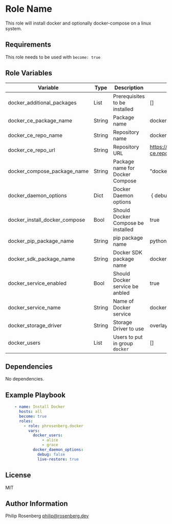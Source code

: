 Role Name
=========

This role will install docker and optionally docker-compose on a linux system.

Requirements
------------

This role needs to be used with `become: true`


Role Variables
--------------
| Variable 						| Type   | Description                        | Default
| ---                           | ---    | ---                                | ---
| docker_additional_packages    | List   | Prerequisites to be installed      | []
| docker_ce_package_name        | String | Package name                       | docker
| docker_ce_repo_name           | String | Repository name                    | docker-ce
| docker_ce_repo_url            | String | Repository URL                     | https://download.docker.com/linux/centos/docker-ce.repo
| docker_compose_package_name   | String | Package name for Docker Compose    | "docker-compose"
| docker_daemon_options 		| Dict   | Docker Daemon options              | { debug: false }
| docker_install_docker_compose | Bool   | Should Docker Compose be installed | true
| docker_pip_package_name       | String | pip package name                   | python-pip
| docker_sdk_package_name       | String | Docker SDK package name            | docker
| docker_service_enabled        | Bool   | Should Docker service be anbled    | true
| docker_service_name           | String | Name of Docker service             | docker
| docker_storage_driver         | String | Storage Driver to use              | overlay2
| docker_users                  | List   | Users to put in group `docker`     | []

Dependencies
------------

No dependencies.

Example Playbook
----------------
```yaml
	- name: Install Docker
	  hosts: all
	  become: true
	  roles:
	    - role: phrosenberg.docker
	      vars:
	      	docker_users:
	      		- alice
	      		- grace
	      	docker_daemon_options:
	      	  debug: false
	      	  live-restore: true
```

License
-------

MIT

Author Information
------------------

Philip Rosenberg
philip@rosenberg.dev
